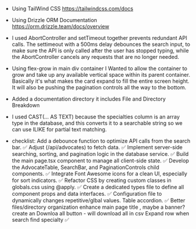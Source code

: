 - Using TailWind CSS
https://tailwindcss.com/docs

- Using Drizzle ORM Documentation
https://orm.drizzle.team/docs/overview

- I used AbortController and setTimeout together prevents redundant API calls. The settimeout with a 500ms delay debounces the search input, to make sure the API is only called after the user has stopped typing, while the AbortController cancels any requests that are no longer needed.

- Using flex-grow in main div container
I Wanted to allow the container to grow and take up any available vertical space within its parent container. Basically it's what makes the card expand to fill the entire screen height. It will also be pushing the pagination controls all the way to the bottom.

- Added a documentation directory
it includes File and Directory Breakdown

- I used CAST(... AS TEXT) because the specialties column is an array type in the database, and this converts it to a searchable string so we can use ILIKE for partial text matching.

- checklist:
Add a debounce function to optimize API calls from the search bar. ✅
Adjust (/api/advocates) to fetch data. ✅
Implement server-side searching, sorting, and pagination logic in the database service. ✅
Build the main page.tsx component to manage all client-side state. ✅
Develop the AdvocateTable, SearchBar, and PaginationControls child components. ✅
Integrate Font Awesome icons for a clean UI, especially for sort indicators. ✅
Refactor CSS by creating custom classes in globals.css using @apply. ✅
Create a dedicated types file to define all component props and data interfaces. ✅
Configuration file to dynamically changes repetitive/glbal values.
Table accordion. ✅
Better files/directory organization
enhance main page title , maybe a banner?
create an Downloa all button - will download all in csv
Expand row when search find specialty ✅